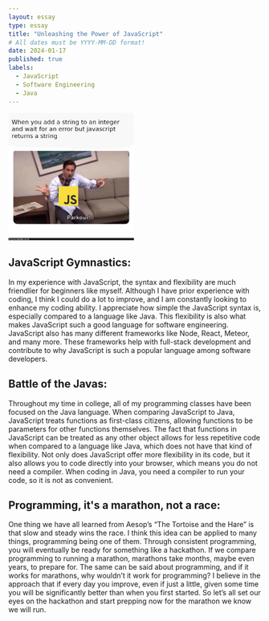 ```yaml
---
layout: essay
type: essay
title: "Unleashing the Power of JavaScript"
# All dates must be YYYY-MM-DD format!
date: 2024-01-17
published: true
labels:
  - JavaScript
  - Software Engineering
  - Java
---
```


<img width="250px" class="rounded float-start pe-4" src="../img/difficulty/programmerhumor-io-java-memes-javascript-memes-3674863255f5c12.png">

## JavaScript Gymnastics:

In my experience with JavaScript, the syntax and flexibility are much friendlier for beginners like myself. Although I have prior experience with coding, I think I could do a lot to improve, and I am constantly looking to enhance my coding ability. I appreciate how simple the JavaScript syntax is, especially compared to a language like Java. This flexibility is also what makes JavaScript such a good language for software engineering. JavaScript also has many different frameworks like Node, React, Meteor, and many more. These frameworks help with full-stack development and contribute to why JavaScript is such a popular language among software developers.


## Battle of the Javas:

Throughout my time in college, all of my programming classes have been focused on the Java language. When comparing JavaScript to Java, JavaScript treats functions as first-class citizens, allowing functions to be parameters for other functions themselves. The fact that functions in JavaScript can be treated as any other object allows for less repetitive code when compared to a language like Java, which does not have that kind of flexibility. Not only does JavaScript offer more flexibility in its code, but it also allows you to code directly into your browser, which means you do not need a compiler. When coding in Java, you need a compiler to run your code, so it is not as convenient.

## Programming, it's a marathon, not a race:
One thing we have all learned from Aesop’s “The Tortoise and the Hare” is that slow and steady wins the race. I think this idea can be applied to many things, programming being one of them. Through consistent programming, you will eventually be ready for something like a hackathon. If we compare programming to running a marathon, marathons take months, maybe even years, to prepare for. The same can be said about programming, and if it works for marathons, why wouldn’t it work for programming? I believe in the approach that if every day you improve, even if just a little, given some time you will be significantly better than when you first started. So let’s all set our eyes on the hackathon and start prepping now for the marathon we know we will run.

